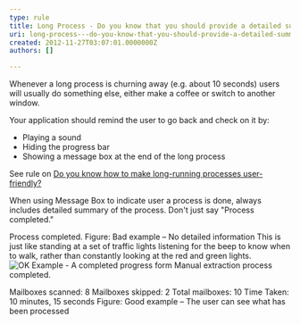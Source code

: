 ```yaml
---
type: rule
title: Long Process - Do you know that you should provide a detailed summary, play a sound and hide the progress bar at the end?
uri: long-process---do-you-know-that-you-should-provide-a-detailed-summary-play-a-sound-and-hide-the-progress-bar-at-the-end
created: 2012-11-27T03:07:01.0000000Z
authors: []

---
```


Whenever a long process is churning away (e.g. about 10 seconds) users will usually do something else, either make a coffee or switch to another window.
 
Your application should remind the user to go back and check on it by:

- Playing a sound
- Hiding the progress bar
- Showing a message box at the end of the long process


See rule on [Do you know how to make long-running processes user-friendly?](http://www.ssw.com.au/ssw/Standards/Rules/RulestoBetterInterfaces-Windows-Applications.aspx#LongProcessFriendly)

When using Message Box to indicate user a process is done, always includes detailed summary of the process. Don't just say "Process completed."

Process completed. 
Figure: Bad example – No detailed information
This is just like standing at a set of traffic lights listening for the beep to know when to walk, rather than constantly looking at the red and green lights.
![ OK Example - A completed progress form](../assets/ProgressBarComplete.gif)
Manual extraction process completed.

Mailboxes scanned: 8
Mailboxes skipped: 2
Total mailboxes: 10
Time Taken: 10 minutes, 15 seconds 
Figure: Good example – The user can see what has been processed
